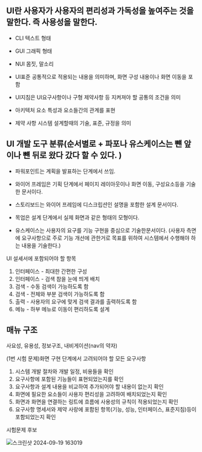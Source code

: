 UI란 사용자가 사용자의 편리성과 가독성을 높여주는 것을 말한다. 즉 사용성을 말한다.
---

- CLI 텍스트 형태 
- GUI 그래픽 형태
- NUI 몸짓, 말소리

- UI표준 
  공통적으로 적용되는 내용을 의미하며, 화면 구성 내용이나 화면 이동을 포함

- UI지침은
  UI요구사항이나 구형 제약사항 등 지켜져야 할 공통의 조건을 의미

- 아키텍처
  요소 특성과 요소들간의 관계를 표현

- 제약 사항
  시스템 설계할때의 기술, 표준, 규정을 의미


 UI 개발 도구 분류(순서별로 + 파포나 유스케이스는 뺸 앞이나 뺸 뒤로 왔다 갔다 할 수 있다. )
 ---
 

- 파워포인트는 계획을 발표하는 단계에서 쓰임.

- 와이어 프레임은 기획 단계에서 페이지 레이아웃이나 화면 이동, 구성요소등을 기술한 문서이다.

- 스토리보드는 와이어 프레임에 디스크립션인 설명을 포함한 설계 문서이다.

- 목업은 설계 단계에서 실제 화면과 같은 형태의 모형이다.

- 유스케이스는 사용자의 요구를 기능 구현을 중심으로 기술한문서이다. (사용자 측면에 요구사항으로 주로 기능 개선에 관한거로 목표를 위하여 시스템에서 수행해야 하는 내용을 기술한다.)

UI 설셰서에 포함되어야 할 항목
1. 인터페이스 - 최대한 간편한 구성
2. 인터페이스 - 검색 참을 눈에 띄게 배치
3. 검색 - 수동 검색이 가능하도록 함
4. 검색 - 전체와 부분 검색이 가능하도록 함
5. 출력 - 사용자의 요구에 맞게 검색 결과를 출력하도록 함
6. 메뉴 - 하부 메뉴로 이동이 편리하도록 설계


매뉴 구조
---
사요성, 유용성, 정보구조, 내비게이션(nav의 약자)


(1번 시험 문제)화면 구현 단계에서 고려되어야 할 모든 요구사항

1. 시스템 개발 절차와 개발 일정, 비용들을 확인
2. 요구사항에 포함된 기능들이 표현되었는지를 확인
3. 요구사항과 설계 내용을 비교하여 추가되어야 할 내용이 없는지 확인
4. 화면에 필요한 요소들이 사용자 편리성을 고려하여 배치되었는지 확인
5. 화면과 화면을 연결하는 링트에 흐름에 사용성의 규칙이 적용되었는지 확인
6. 요구사항 명세서와 제약 사랑에 포함된 항목(기능, 성능, 인터페이스, 표준지침)등이 포함되었는지 확인

시험문제 후보 

![스크린샷 2024-09-19 163019](https://github.com/user-attachments/assets/f4abf18c-b8fa-4ca4-8299-2dfbe2adb0e9)













